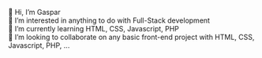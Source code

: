 
👋 Hi, I’m Gaspar\
👀 I’m interested in anything to do with Full-Stack development\
🌱 I’m currently learning HTML, CSS, Javascript, PHP \
💞️ I’m looking to collaborate on any basic front-end project with HTML, CSS, Javascript, PHP, ...

